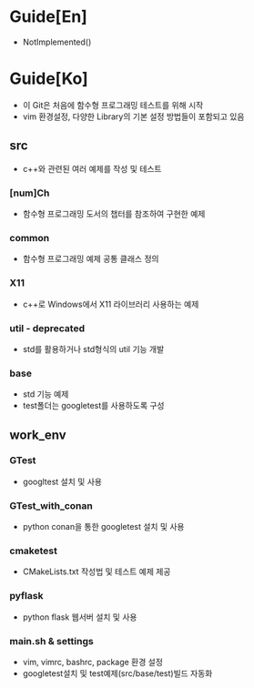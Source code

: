 # Guide[En]
* NotImplemented()
# Guide[Ko]
* 이 Git은 처음에 함수형 프로그래밍 테스트를 위해 시작
* vim 환경설정, 다양한 Library의 기본 설정 방법들이 포함되고 있음
## src
* c++와 관련된 여러 예제를 작성 및 테스트
### [num]Ch
* 함수형 프로그래밍 도서의 챕터를 참조하여 구현한 예제
### common
* 함수형 프로그래밍 예제 공통 클래스 정의
### X11
* c++로 Windows에서 X11 라이브러리 사용하는 예제
### util - deprecated
* std를 활용하거나 std형식의 util 기능 개발
### base
* std 기능 예제
* test폴더는 googletest를 사용하도록 구성
## work_env
### GTest
* googltest 설치 및 사용
### GTest_with_conan
* python conan을 통한 googletest 설치 및 사용
### cmaketest
* CMakeLists.txt 작성법 및 테스트 예제 제공
### pyflask
* python flask 웹서버 설치 및 사용
### main.sh & settings
* vim, vimrc, bashrc, package 환경 설정
* googletest설치 및 test예제(src/base/test)빌드 자동화
